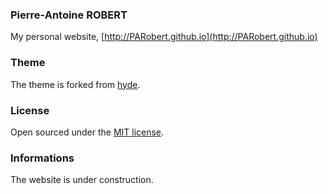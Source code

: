 ### Pierre-Antoine ROBERT

My personal website, [http://PARobert.github.io](http://PARobert.github.io)

### Theme

The theme is forked from [hyde](https://github.com/poole/hyde).

### License

Open sourced under the [MIT license](LICENSE.md).

### Informations

The website is under construction.
